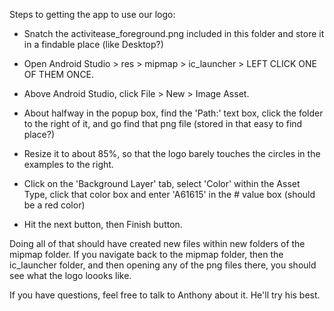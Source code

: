 Steps to getting the app to use our logo:

- Snatch the activitease_foreground.png included in this folder and store it in a findable place (like Desktop?)
- Open Android Studio > res > mipmap > ic_launcher > LEFT CLICK ONE OF THEM ONCE.
- Above Android Studio, click File > New > Image Asset.

- About halfway in the popup box, find the 'Path:' text box, click the folder to the right of it, and go find that png file (stored in that easy to find place?)
- Resize it to about 85%, so that the logo barely touches the circles in the examples to the right.
- Click on the 'Background Layer' tab, select 'Color' within the Asset Type, click that color box and enter 'A61615' in the # value box (should be a red color)
- Hit the next button, then Finish button. 

Doing all of that should have created new files within new folders of the mipmap folder. If you navigate back to the mipmap folder, then the ic_launcher folder, and then opening any of the png files there, you should see what the logo loooks like.

If you have questions, feel free to talk to Anthony about it. He'll try his best.
